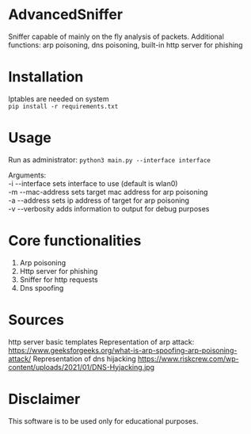 # AdvancedSniffer
Sniffer capable of mainly on the fly analysis of packets.
Additional functions: arp poisoning, dns poisoning, built-in http server for phishing
# Installation
Iptables are needed on system  
```pip install -r requirements.txt```

# Usage
  
Run as administrator:
```python3 main.py --interface interface```

Arguments:  
-i --interface sets interface to use (default is wlan0)  
-m --mac-address sets target mac address for arp poisoning  
-a --address sets ip address of target for arp poisoning  
-v --verbosity adds information to output for debug purposes

# Core functionalities
1. Arp poisoning
2. Http server for phishing
3. Sniffer for http requests
4. Dns spoofing

# Sources
http server basic templates
Representation of arp attack:
https://www.geeksforgeeks.org/what-is-arp-spoofing-arp-poisoning-attack/
Representation of dns hijacking https://www.riskcrew.com/wp-content/uploads/2021/01/DNS-Hyjacking.jpg


# Disclaimer
This software is to be used only for educational purposes.


